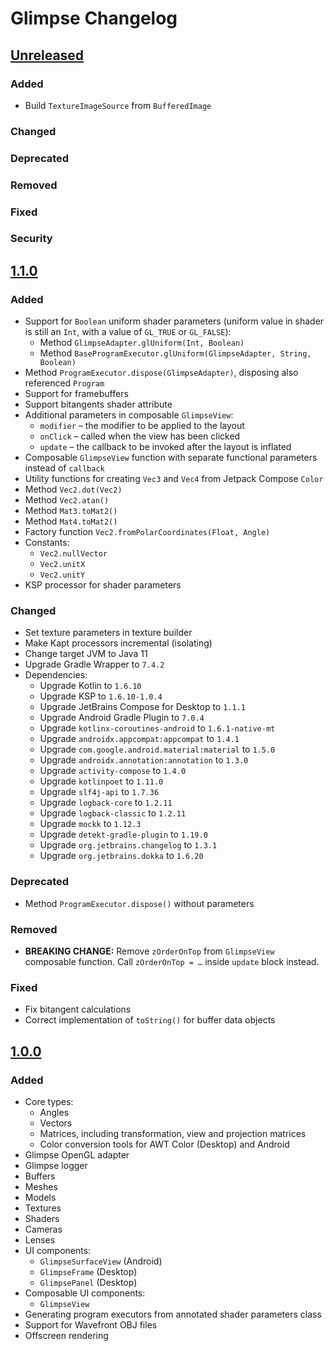 # Glimpse Changelog

## [Unreleased]
### Added
- Build `TextureImageSource` from `BufferedImage`

### Changed

### Deprecated

### Removed

### Fixed

### Security

## [1.1.0]
### Added
- Support for `Boolean` uniform shader parameters
  (uniform value in shader is still an `Int`, with a value of `GL_TRUE` or `GL_FALSE`):
  - Method `GlimpseAdapter.glUniform(Int, Boolean)`
  - Method `BaseProgramExecutor.glUniform(GlimpseAdapter, String, Boolean)`
- Method `ProgramExecutor.dispose(GlimpseAdapter)`, disposing also referenced `Program`
- Support for framebuffers
- Support bitangents shader attribute
- Additional parameters in composable `GlimpseView`:
  - `modifier` – the modifier to be applied to the layout
  - `onClick` – called when the view has been clicked
  - `update` – the callback to be invoked after the layout is inflated
- Composable `GlimpseView` function with separate functional parameters instead of `callback`
- Utility functions for creating `Vec3` and `Vec4` from Jetpack Compose `Color`
- Method `Vec2.dot(Vec2)`
- Method `Vec2.atan()`
- Method `Mat3.toMat2()`
- Method `Mat4.toMat2()`
- Factory function `Vec2.fromPolarCoordinates(Float, Angle)`
- Constants:
  - `Vec2.nullVector`
  - `Vec2.unitX`
  - `Vec2.unitY`
- KSP processor for shader parameters

### Changed
- Set texture parameters in texture builder
- Make Kapt processors incremental (isolating)
- Change target JVM to Java 11
- Upgrade Gradle Wrapper to `7.4.2`
- Dependencies:
  - Upgrade Kotlin to `1.6.10`
  - Upgrade KSP to `1.6.10-1.0.4`
  - Upgrade JetBrains Compose for Desktop to `1.1.1`
  - Upgrade Android Gradle Plugin to `7.0.4`
  - Upgrade `kotlinx-coroutines-android` to `1.6.1-native-mt`
  - Upgrade `androidx.appcompat:appcompat` to `1.4.1`
  - Upgrade `com.google.android.material:material` to `1.5.0`
  - Upgrade `androidx.annotation:annotation` to `1.3.0`
  - Upgrade `activity-compose` to `1.4.0`
  - Upgrade `kotlinpoet` to `1.11.0`
  - Upgrade `slf4j-api` to `1.7.36`
  - Upgrade `logback-core` to `1.2.11`
  - Upgrade `logback-classic` to `1.2.11`
  - Upgrade `mockk` to `1.12.3`
  - Upgrade `detekt-gradle-plugin` to `1.19.0`
  - Upgrade `org.jetbrains.changelog` to `1.3.1`
  - Upgrade `org.jetbrains.dokka` to `1.6.20`

### Deprecated
- Method `ProgramExecutor.dispose()` without parameters

### Removed
- **BREAKING CHANGE:** Remove `zOrderOnTop` from `GlimpseView` composable function.
  Call `zOrderOnTop = …` inside `update` block instead.

### Fixed
- Fix bitangent calculations
- Correct implementation of `toString()` for buffer data objects

## [1.0.0]
### Added
- Core types:
  - Angles
  - Vectors
  - Matrices, including transformation, view and projection matrices
  - Color conversion tools for AWT Color (Desktop) and Android
- Glimpse OpenGL adapter
- Glimpse logger
- Buffers
- Meshes
- Models
- Textures
- Shaders
- Cameras
- Lenses
- UI components:
  - `GlimpseSurfaceView` (Android)
  - `GlimpseFrame` (Desktop)
  - `GlimpsePanel` (Desktop)
- Composable UI components:
  - `GlimpseView`
- Generating program executors from annotated shader parameters class
- Support for Wavefront OBJ files
- Offscreen rendering

[Unreleased]: https://github.com/glimpse-graphics/glimpse/compare/v1.1.0...main
[1.1.0]: https://github.com/glimpse-graphics/glimpse/compare/v1.0.0...v1.1.0
[1.0.0]: https://github.com/glimpse-graphics/glimpse/releases/tag/v1.0.0